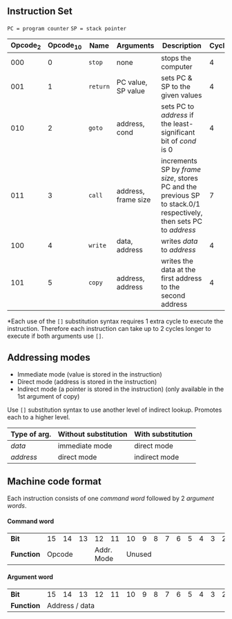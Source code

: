 ## Instruction Set
`PC = program counter`
`SP = stack pointer`

| Opcode<sub>2</sub> | Opcode<sub>10</sub> | Name | Arguments | Description | Cycles* |
| ------------------ | ------------------- | ---- | --------- | ----------- | ------ |
| 000 | 0 | `stop` | none | stops the computer | 4 |
| 001 | 1 | `return` | PC value, SP value | sets PC & SP to the given values | 4 |
| 010 | 2 | `goto` | address, cond | sets PC to *address* if the least-significant bit of *cond* is 0 | 4 |
| 011 | 3 | `call` | address, frame size| increments SP by *frame size*, stores PC and the previous SP to stack.0/1 respectively, then sets PC to *address*| 7 |
| 100 | 4 | `write` | data, address | writes *data* to *address* | 4 |
| 101 | 5 | `copy` | address, address | writes the data at the first address to the second address | 4 |

\*Each use of the `[]` substitution syntax requires 1 extra cycle to execute the instruction. Therefore each instruction can take up to 2 cycles longer to execute if both arguments use `[]`.

## Addressing modes

- Immediate mode (value is stored in the instruction)
- Direct mode (address is stored in the instruction)
- Indirect mode (a pointer is stored in the instruction) (only available in the 1st argument of copy)

Use `[]` substitution syntax to use another level of indirect lookup. Promotes each to a higher level.

| Type of arg. | Without substitution | With substitution |
| --- | --- | --- |
| *data* | immediate mode | direct mode |
| *address* | direct mode | indirect mode |


## Machine code format
Each instruction consists of one *command word*  followed by 2 *argument words*.

#### Command word
<table>
  <tr>
    <td><b>Bit</b></td><td>15</td><td>14</td><td>13</td><td>12</td><td>11</td><td>10</td><td>9</td><td>8</td><td>7</td><td>6</td><td>5</td><td>4</td><td>3</td><td>2</td><td>1</td><td>0</td>
  </tr><tr>
    <td><b>Function</b></td><td colspan="3">Opcode</td>
    <td colspan="2">Addr.<br>Mode</td>
    <td colspan="11">Unused</td>
  </tr>
</table>

#### Argument word
<table>
  <tr>
    <td><b>Bit</b></td><td>15</td><td>14</td><td>13</td><td>12</td><td>11</td><td>10</td><td>9</td><td>8</td><td>7</td><td>6</td><td>5</td><td>4</td><td>3</td><td>2</td><td>1</td><td>0</td>
  </tr><tr>
    <td><b>Function</b></td>
    <td colspan="16">Address / data</td>
  </tr>
</table>
